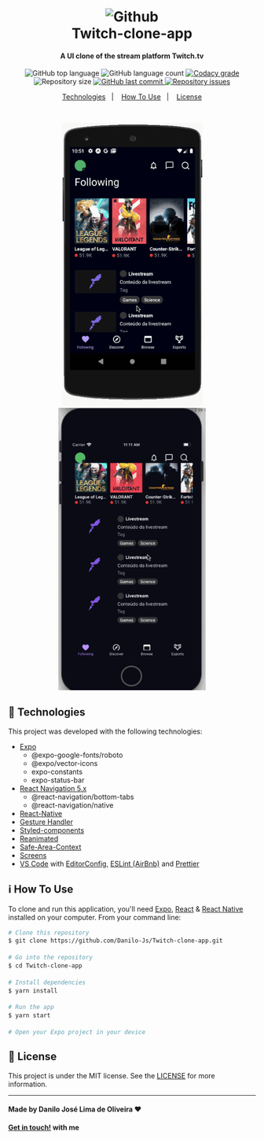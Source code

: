 <h1 align="center">
    <img alt="Github" src="https://cdn0.iconfinder.com/data/icons/social-network-7/50/16-512.png" width="180" height="180"/>
    <br>
    Twitch-clone-app
</h1>

<h4 align="center">
  A UI clone of the stream platform Twitch.tv
</h4>

<p align="center">
  <img alt="GitHub top language" src="https://img.shields.io/github/languages/top/Danilo-Js/Twitch-clone-app">

  <img alt="GitHub language count" src="https://img.shields.io/github/languages/count/Danilo-Js/Twitch-clone-app">

  <a href="https://www.codacy.com?utm_source=github.com&amp;utm_medium=referral&amp;utm_content=Danilo-Js/Twitch-clone-app&amp;utm_campaign=Badge_Grade">
    <img alt="Codacy grade" src="https://app.codacy.com/project/badge/Grade/32c63a3a3aef4c0493cb534423518850">
  </a>
  
  <img alt="Repository size" src="https://img.shields.io/github/repo-size/Danilo-Js/Twitch-clone-app">
  
  <a href="https://img.shields.io/github/repo-size/Danilo-Js/Twitch-clone-app/commits/master">
    <img alt="GitHub last commit" src="https://img.shields.io/github/repo-size/Danilo-Js/Twitch-clone-app">
  </a>

  <a href="https://img.shields.io/github/issues/Danilo-Js/Twitch-clone-app/issues">
    <img alt="Repository issues" src="https://img.shields.io/github/issues/Danilo-Js/Twitch-clone-app">
  </a>
</p>

<p align="center" direction="row">
  <a href="#rocket-technologies">Technologies</a>&nbsp;&nbsp;&nbsp;|&nbsp;&nbsp;&nbsp;
  <a href="#information_source-how-to-use">How To Use</a>&nbsp;&nbsp;&nbsp;|&nbsp;&nbsp;&nbsp;
  <a href="#memo-license">License</a>
</p>

</br>

<p align="center">
  <img alt="Android" width="287" src="https://github.com/Danilo-Js/Twitch-clone-app/blob/master/ReadmeGIFS/Android.gif">
  <img alt="iOS" width="300" src="https://github.com/Danilo-Js/Twitch-clone-app/blob/master/ReadmeGIFS/iOS.gif">
</p>

## :rocket: Technologies

This project was developed with the following technologies:

-  [Expo](https://expo.io)
   - @expo-google-fonts/roboto
   - @expo/vector-icons
   - expo-constants
   - expo-status-bar
-  [React Navigation 5.x](https://reactnavigation.org/blog/2020/02/06/react-navigation-5.0/)
    - @react-navigation/bottom-tabs
    - @react-navigation/native
-  [React-Native](https://facebook.github.io/react-native/)
-  [Gesture Handler](https://kmagiera.github.io/react-native-gesture-handler/)
-  [Styled-components](https://www.styled-components.com/)
-  [Reanimated](https://github.com/software-mansion/react-native-reanimated)
-  [Safe-Area-Context](https://github.com/th3rdwave/react-native-safe-area-context)
-  [Screens](https://github.com/software-mansion/react-native-screens)
-  [VS Code][vc] with [EditorConfig][vceditconfig], [ESLint (AirBnb)][vceslint] and [Prettier][vcprettier]

## :information_source: How To Use

To clone and run this application, you'll need [Expo](https://expo.io), [React](https://reactjs.org/docs/getting-started.html) & [React Native](https://reactnative.dev/docs/getting-started) installed on your computer. From your command line:

```bash
# Clone this repository
$ git clone https://github.com/Danilo-Js/Twitch-clone-app.git

# Go into the repository
$ cd Twitch-clone-app

# Install dependencies
$ yarn install

# Run the app
$ yarn start

# Open your Expo project in your device
```

## :memo: License
This project is under the MIT license. See the [LICENSE](https://github.com/Danilo-Js/Twitch-clone-app/blob/master/LICENSE) for more information.

---

#### Made by Danilo José Lima de Oliveira ♥ 
#### [Get in touch!](https://www.linkedin.com/in/danilo-js/) with me 

[vc]: https://code.visualstudio.com/
[vceditconfig]: https://marketplace.visualstudio.com/items?itemName=EditorConfig.EditorConfig
[vceslint]: https://marketplace.visualstudio.com/items?itemName=dbaeumer.vscode-eslint
[vcprettier]: https://marketplace.visualstudio.com/items?itemName=esbenp.prettier-vscode

